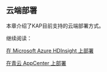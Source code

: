 ## 云端部署

本章介绍了KAP目前支持的云端部署方式。

继续阅读：

[在 Microsoft Azure HDInsight 上部署](deploy_on_microsoft_azure_hdinsight_cn.md)

[在青云 AppCenter 上部署](deploy_on_qingcloud.cn.md)